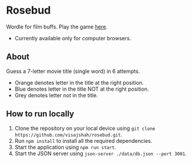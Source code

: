 # Rosebud

Wordle for film buffs. Play the game [here](https://visajshah.github.io/rosebud/).

* Currently available only for computer browsers.

## About

Guess a 7-letter movie title (single word) in 6 attempts.

* Orange denotes letter in the title at the right position.
* Blue denotes letter in the title NOT at the right position.
* Grey denotes letter not in the title.

## How to run locally

1. Clone the repository on your local device using `git clone https://github.com/visajshah/rosebud.git`.
2. Run `npm install` to install all the required dependencies.
3. Start the application using `npm run start`.
4. Start the JSON server using `json-server ./data/db.json --port 3001`.